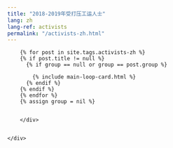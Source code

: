 ```yaml
---
title: "2018-2019年受打压工运人士"
lang: zh
lang-ref: activists
permalink: "/activists-zh.html"
---
```


<div class="container">
    <div class="row justify-content-center">
        <div class="col-md-8">
            
            
        {% for post in site.tags.activists-zh %}
        {% if post.title != null %}
          {% if group == null or group == post.group %}
         
            {% include main-loop-card.html %}
          {% endif %}
        {% endif %}
        {% endfor %}
        {% assign group = nil %}
        

        </div>
        
        
    </div>
</div>
